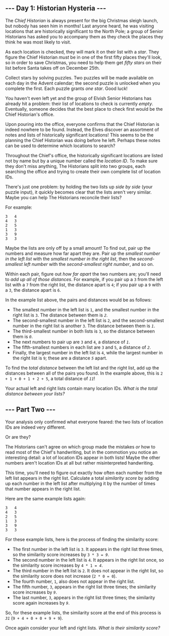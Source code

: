 <article class="day-desc"><h2>--- Day 1: Historian Hysteria ---</h2><p>The <em>Chief Historian</em> is always present for the big Christmas sleigh launch, but nobody has seen him in months! Last anyone heard, he was visiting locations that are historically significant to the North Pole; a group of Senior Historians has asked you to accompany them as they check the places they think he was most likely to visit.</p>
<p>As each location is checked, they will mark it on their list with a <em class="star">star</em>. They figure the Chief Historian <em>must</em> be in one of the first fifty places they'll look, so in order to save Christmas, you need to help them get <em class="star">fifty stars</em> on their list before Santa takes off on December 25th.</p>
<p>Collect stars by solving puzzles.  Two puzzles will be made available on each day in the Advent calendar; the second puzzle is unlocked when you complete the first.  Each puzzle grants <em class="star">one star</em>. Good luck!</p>
<p>You haven't even left yet and the group of Elvish Senior Historians has already hit a problem: their list of locations to check is currently <em>empty</em>. Eventually, someone decides that the best place to check first would be the Chief Historian's office.</p>
<p>Upon pouring into the office, everyone confirms that the Chief Historian is indeed nowhere to be found. Instead, the Elves discover an assortment of notes and lists of historically significant locations! This seems to be the planning the Chief Historian was doing before he left. Perhaps these notes can be used to determine which locations to search?</p>
<p>Throughout the Chief's office, the historically significant locations are listed not by name but by a unique number called the <em>location ID</em>. To make sure they don't miss anything, The Historians split into two groups, each searching the office and trying to create their own complete list of location IDs.</p>
<p>There's just one problem: by holding the two lists up <em>side by side</em> (your puzzle input), it quickly becomes clear that the lists aren't very similar. Maybe you can help The Historians reconcile their lists?</p>
<p>For example:</p>
<pre><code>3   4
4   3
2   5
1   3
3   9
3   3
</code></pre>
<p>Maybe the lists are only off by a small amount! To find out, pair up the numbers and measure how far apart they are. Pair up the <em>smallest number in the left list</em> with the <em>smallest number in the right list</em>, then the <em>second-smallest left number</em> with the <em>second-smallest right number</em>, and so on.</p>
<p>Within each pair, figure out <em>how far apart</em> the two numbers are; you'll need to <em>add up all of those distances</em>. For example, if you pair up a <code>3</code> from the left list with a <code>7</code> from the right list, the distance apart is <code>4</code>; if you pair up a <code>9</code> with a <code>3</code>, the distance apart is <code>6</code>.</p>
<p>In the example list above, the pairs and distances would be as follows:</p>
<ul>
<li>The smallest number in the left list is <code>1</code>, and the smallest number in the right list is <code>3</code>. The distance between them is <code><em>2</em></code>.</li>
<li>The second-smallest number in the left list is <code>2</code>, and the second-smallest number in the right list is another <code>3</code>. The distance between them is <code><em>1</em></code>.</li>
<li>The third-smallest number in both lists is <code>3</code>, so the distance between them is <code><em>0</em></code>.</li>
<li>The next numbers to pair up are <code>3</code> and <code>4</code>, a distance of <code><em>1</em></code>.</li>
<li>The fifth-smallest numbers in each list are <code>3</code> and <code>5</code>, a distance of <code><em>2</em></code>.</li>
<li>Finally, the largest number in the left list is <code>4</code>, while the largest number in the right list is <code>9</code>; these are a distance <code><em>5</em></code> apart.</li>
</ul>
<p>To find the <em>total distance</em> between the left list and the right list, add up the distances between all of the pairs you found. In the example above, this is <code>2 + 1 + 0 + 1 + 2 + 5</code>, a total distance of <code><em>11</em></code>!</p>
<p>Your actual left and right lists contain many location IDs. <em>What is the total distance between your lists?</em></p>
</article>

<article class="day-desc"><h2 id="part2">--- Part Two ---</h2><p>Your analysis only confirmed what everyone feared: the two lists of location IDs are indeed very different.</p>
<p>Or are they?</p>
<p>The Historians can't agree on which group made the mistakes <em>or</em> how to read most of the Chief's handwriting, but in the commotion you notice an interesting detail: <span title="We were THIS close to summoning the Alot of Location IDs!">a lot</span> of location IDs appear in both lists! Maybe the other numbers aren't location IDs at all but rather misinterpreted handwriting.</p>
<p>This time, you'll need to figure out exactly how often each number from the left list appears in the right list. Calculate a total <em>similarity score</em> by adding up each number in the left list after multiplying it by the number of times that number appears in the right list.</p>
<p>Here are the same example lists again:</p>
<pre><code>3   4
4   3
2   5
1   3
3   9
3   3
</code></pre>
<p>For these example lists, here is the process of finding the similarity score:</p>
<ul>
<li>The first number in the left list is <code>3</code>. It appears in the right list three times, so the similarity score increases by <code>3 * 3 = <em>9</em></code>.</li>
<li>The second number in the left list is <code>4</code>. It appears in the right list once, so the similarity score increases by <code>4 * 1 = <em>4</em></code>.</li>
<li>The third number in the left list is <code>2</code>. It does not appear in the right list, so the similarity score does not increase (<code>2 * 0 = 0</code>).</li>
<li>The fourth number, <code>1</code>, also does not appear in the right list.</li>
<li>The fifth number, <code>3</code>, appears in the right list three times; the similarity score increases by <code><em>9</em></code>.</li>
<li>The last number, <code>3</code>, appears in the right list three times; the similarity score again increases by <code><em>9</em></code>.</li>
</ul>
<p>So, for these example lists, the similarity score at the end of this process is <code><em>31</em></code> (<code>9 + 4 + 0 + 0 + 9 + 9</code>).</p>
<p>Once again consider your left and right lists. <em>What is their similarity score?</em></p>
</article>
